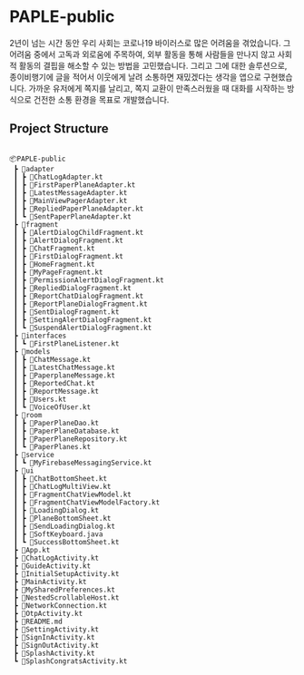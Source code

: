 # PAPLE-public

2년이 넘는 시간 동안 우리 사회는 코로나19 바이러스로 많은 어려움을 겪었습니다. 그 어려움 중에서 고독과 외로움에 주목하여, 외부 활동을 통해 사람들을 만나지 않고 사회적 활동의 결핍을 해소할 수 있는 방법을 고민했습니다. 그리고 그에 대한 솔루션으로, 종이비행기에 글을 적어서 이웃에게 날려 소통하면 재밌겠다는 생각을 앱으로 구현했습니다. 가까운 유저에게 쪽지를 날리고, 쪽지 교환이 만족스러웠을 때 대화를 시작하는 방식으로 건전한 소통 환경을 목표로 개발했습니다.

## Project Structure

```

📦PAPLE-public  
 ┣ 📂adapter  
 ┃ ┣ 📜ChatLogAdapter.kt  
 ┃ ┣ 📜FirstPaperPlaneAdapter.kt  
 ┃ ┣ 📜LatestMessageAdapter.kt  
 ┃ ┣ 📜MainViewPagerAdapter.kt  
 ┃ ┣ 📜RepliedPaperPlaneAdapter.kt  
 ┃ ┗ 📜SentPaperPlaneAdapter.kt  
 ┣ 📂fragment  
 ┃ ┣ 📜AlertDialogChildFragment.kt  
 ┃ ┣ 📜AlertDialogFragment.kt  
 ┃ ┣ 📜ChatFragment.kt  
 ┃ ┣ 📜FirstDialogFragment.kt  
 ┃ ┣ 📜HomeFragment.kt  
 ┃ ┣ 📜MyPageFragment.kt  
 ┃ ┣ 📜PermissionAlertDialogFragment.kt  
 ┃ ┣ 📜RepliedDialogFragment.kt  
 ┃ ┣ 📜ReportChatDialogFragment.kt  
 ┃ ┣ 📜ReportPlaneDialogFragment.kt  
 ┃ ┣ 📜SentDialogFragment.kt  
 ┃ ┣ 📜SettingAlertDialogFragment.kt  
 ┃ ┗ 📜SuspendAlertDialogFragment.kt  
 ┣ 📂interfaces  
 ┃ ┗ 📜FirstPlaneListener.kt  
 ┣ 📂models  
 ┃ ┣ 📜ChatMessage.kt  
 ┃ ┣ 📜LatestChatMessage.kt  
 ┃ ┣ 📜PaperplaneMessage.kt  
 ┃ ┣ 📜ReportedChat.kt  
 ┃ ┣ 📜ReportMessage.kt  
 ┃ ┣ 📜Users.kt  
 ┃ ┗ 📜VoiceOfUser.kt  
 ┣ 📂room  
 ┃ ┣ 📜PaperPlaneDao.kt  
 ┃ ┣ 📜PaperPlaneDatabase.kt  
 ┃ ┣ 📜PaperPlaneRepository.kt  
 ┃ ┗ 📜PaperPlanes.kt  
 ┣ 📂service  
 ┃ ┗ 📜MyFirebaseMessagingService.kt  
 ┣ 📂ui  
 ┃ ┣ 📜ChatBottomSheet.kt  
 ┃ ┣ 📜ChatLogMultiView.kt  
 ┃ ┣ 📜FragmentChatViewModel.kt  
 ┃ ┣ 📜FragmentChatViewModelFactory.kt  
 ┃ ┣ 📜LoadingDialog.kt  
 ┃ ┣ 📜PlaneBottomSheet.kt  
 ┃ ┣ 📜SendLoadingDialog.kt  
 ┃ ┣ 📜SoftKeyboard.java  
 ┃ ┗ 📜SuccessBottomSheet.kt  
 ┣ 📜App.kt  
 ┣ 📜ChatLogActivity.kt  
 ┣ 📜GuideActivity.kt  
 ┣ 📜InitialSetupActivity.kt  
 ┣ 📜MainActivity.kt  
 ┣ 📜MySharedPreferences.kt  
 ┣ 📜NestedScrollableHost.kt  
 ┣ 📜NetworkConnection.kt  
 ┣ 📜OtpActivity.kt  
 ┣ 📜README.md  
 ┣ 📜SettingActivity.kt  
 ┣ 📜SignInActivity.kt  
 ┣ 📜SignOutActivity.kt  
 ┣ 📜SplashActivity.kt  
 ┗ 📜SplashCongratsActivity.kt

```

```
